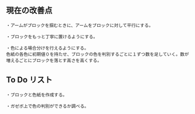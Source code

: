 ## 現在の改善点

```
・アームがブロックを掴むときに、アームをブロックに対して平行にする。
```
```
・ブロックをもっと丁寧に置けるようにする。
```
```
・色による場合分けを行えるようにする。
色紙の各色に初期値０を持たせ、ブロックの色を判別するごとに１ずつ数を足していく。数が増えるごとにブロックを落とす高さを高くする。
```

## To Do リスト

```
・ブロックと色紙を作成する。
```
```
・ガゼボ上で色の判別ができるか調べる。
```
